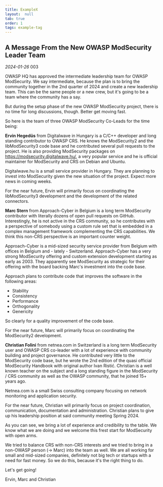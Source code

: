 ```yaml
---
title: ExampleX
layout:  null
tab: true
order: 1
tags: example-tag
---
```


## A Message From the New OWASP ModSecurity Leader Team

_2024-01-26_ 003


OWASP HQ has approved the intermediate leadership team for OWASP ModSecurity.
We say intermediate, because the plan is to bring the community together in
the 2nd quarter of 2024 and create a new leadership team. This can be the same
people or a new crew, but it's going to be a team where the community has a
say.

But during the setup phase of the new OWASP ModSecurity project, there is no
time for long discussions, though. Better get moving fast.

So here is the team of three OWASP ModSecurity Co-Leads for the time being:

**Ervin Hegedüs** from Digitalwave in Hungary is a C/C++ developer and long
standing contributor to OWASP CRS. He knows the ModSecurity2 and the
libModSecurity3 code base and he contributed several pull requests to the
project. He is also providing ModSecurity packages on
https://modsecurity.digitalwave.hu/, a very popular service and he is official
maintainer for ModSecurity and CRS on Debian and Ubuntu.

Digitalwave.hu is a small service provider in Hungary. They are planning to
invest into ModSecurity given the new situation of the project. Expect more
news in coming weeks.

For the near future, Ervin will primarily focus on coordinating the
libModSecurity3 development and the development of the related connectors.

**Marc Stern** from Approach-Cyber in Belgium is a long term ModSecurity
contributor with literally dozens of open pull requests on GitHub.
Interestingly, he is not active in the CRS community, so he contributes with a
perspective of somebody using a custom rule set that is embedded in a complex
management framework complementing the CRS capabilities.  We think this
non-CRS perspective is an important counter weight.

Approach-Cyber is a mid-sized security service provider from Belgium with
offices in Belgium and - lately - Switzerland. Approach-Cyber has a very
strong ModSecurity offering and custom extension development starting as early
as 2003. They apparently see ModSecurity as strategic for their offering with
the board backing Marc's investment into the code base.

Approach plans to contribute code that improves the software in the following
areas:

* Stability
* Consistency
* Performance
* Orthogonality
* Genericity

So clearly for a quality improvement of the code base.

For the near future, Marc will primarily focus on coordinating the
ModSecurity2 development.

**Christian Folini** from netnea.com in Switzerland is a long term ModSecurity
user and OWASP CRS co-leader with a lot of experience with community building
and project governance. He contributed very little to the ModSecurity code
base, but he wrote the 2nd edition of the quasi official ModSecurity Handbook
with original author Ivan Ristić. Christian is a well known teacher on the
subject and a long standing figure in the ModSecurity / CRS community as well
as the OWASP community, that he joined 15+ years ago.

Netnea.com is a small Swiss consulting company focusing on network monitoring
and application security.

For the near future, Christian will primarily focus on project coordination,
communication, documentation and administration. Christian plans to give up
his leadership position at said community meeting Spring 2024.

As you can see, we bring a lot of experience and credibility to the table. We
know what we are doing and we welcome this frest start for ModSecurity with
open arms.

We tried to balance CRS with non-CRS interests and we tried to bring in
a non-OWASP person (-> Marc) into the team as well. We are all working for
small and mid-sized companies, definitely not big tech or startups with a
need for fast money. So we do this, because it's the right thing to do.

Let's get going!

Ervin, Marc and Christian
